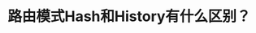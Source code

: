 <script setup>
    import routerMode from './components/routerMode.vue'
</script>

# 路由模式Hash和History有什么区别？

<routerMode/>
